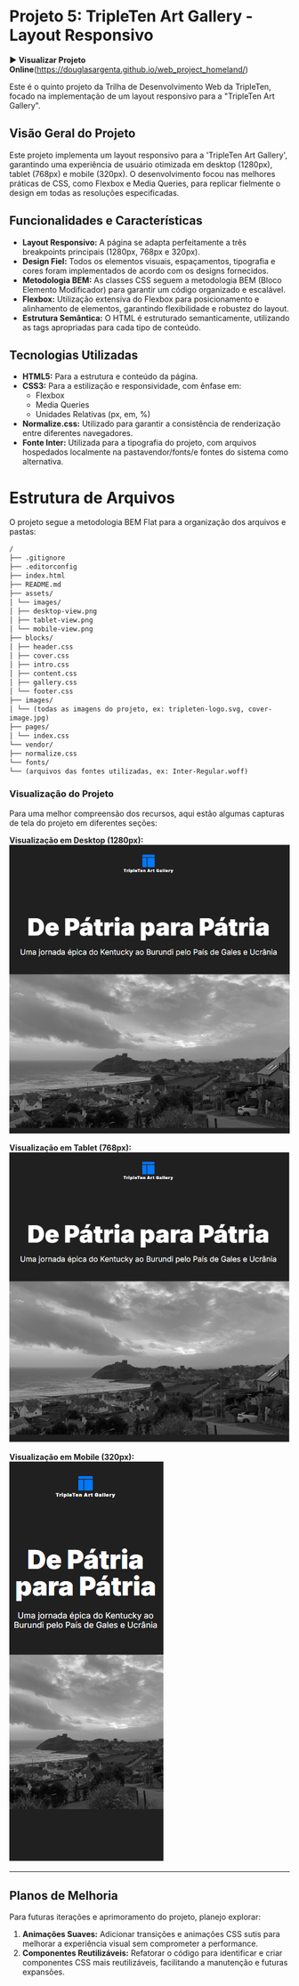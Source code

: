 # Projeto 5: TripleTen Art Gallery - Layout Responsivo

**▶️ Visualizar Projeto Online**(https://douglasargenta.github.io/web_project_homeland/)

Este é o quinto projeto da Trilha de Desenvolvimento Web da TripleTen, focado na implementação de um layout responsivo para a "TripleTen Art Gallery".

## Visão Geral do Projeto

Este projeto implementa um layout responsivo para a 'TripleTen Art Gallery', garantindo uma experiência de usuário otimizada em desktop (1280px), tablet (768px) e mobile (320px). O desenvolvimento focou nas melhores práticas de CSS, como Flexbox e Media Queries, para replicar fielmente o design em todas as resoluções especificadas.

## Funcionalidades e Características

- **Layout Responsivo:** A página se adapta perfeitamente a três breakpoints principais (1280px, 768px e 320px).
- **Design Fiel:** Todos os elementos visuais, espaçamentos, tipografia e cores foram implementados de acordo com os designs fornecidos.
- **Metodologia BEM:** As classes CSS seguem a metodologia BEM (Bloco Elemento Modificador) para garantir um código organizado e escalável.
- **Flexbox:** Utilização extensiva do Flexbox para posicionamento e alinhamento de elementos, garantindo flexibilidade e robustez do layout.
- **Estrutura Semântica:** O HTML é estruturado semanticamente, utilizando as tags apropriadas para cada tipo de conteúdo.

## Tecnologias Utilizadas

- **HTML5:** Para a estrutura e conteúdo da página.
- **CSS3:** Para a estilização e responsividade, com ênfase em:
  - Flexbox
  - Media Queries
  - Unidades Relativas (px, em, %)
- **Normalize.css:** Utilizado para garantir a consistência de renderização entre diferentes navegadores.
- **Fonte Inter:** Utilizada para a tipografia do projeto, com arquivos hospedados localmente na pastavendor/fonts/e fontes do sistema como alternativa.

# Estrutura de Arquivos

O projeto segue a metodologia BEM Flat para a organização dos arquivos e pastas:

```
/
├── .gitignore
├── .editorconfig
├── index.html
├── README.md
├── assets/
│ └── images/
│ ├── desktop-view.png
│ ├── tablet-view.png
│ └── mobile-view.png
├── blocks/
│ ├── header.css
│ ├── cover.css
│ ├── intro.css
│ ├── content.css
│ ├── gallery.css
│ └── footer.css
├── images/
│ └── (todas as imagens do projeto, ex: tripleten-logo.svg, cover-image.jpg)
├── pages/
│ └── index.css
└── vendor/
├── normalize.css
└── fonts/
└── (arquivos das fontes utilizadas, ex: Inter-Regular.woff)
```

### Visualização do Projeto

Para uma melhor compreensão dos recursos, aqui estão algumas capturas de tela do projeto em diferentes seções:

**Visualização em Desktop (1280px):**
![Captura de tela Desktop](./assets/images/desktop-view.png)

**Visualização em Tablet (768px):**
![Captura de tela Tablet](./assets/images/tablet-view.png)

**Visualização em Mobile (320px):**
![Captura de tela Mobile](./assets/images/mobile-view.png)

---

## Planos de Melhoria

Para futuras iterações e aprimoramento do projeto, planejo explorar:

1.  **Animações Suaves:** Adicionar transições e animações CSS sutis para melhorar a experiência visual sem comprometer a performance.
2.  **Componentes Reutilizáveis:** Refatorar o código para identificar e criar componentes CSS mais reutilizáveis, facilitando a manutenção e futuras expansões.

```

```
